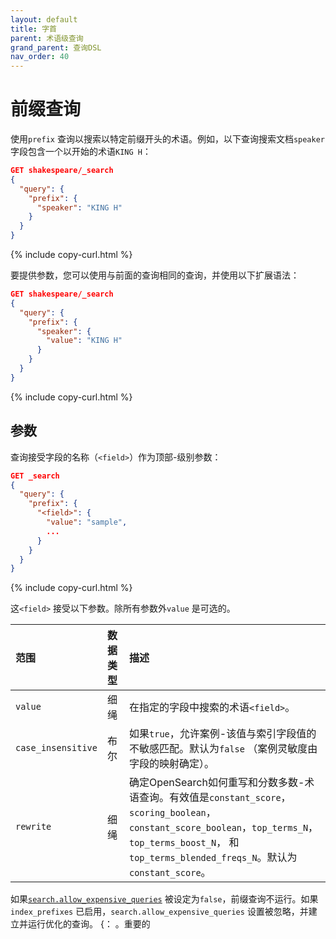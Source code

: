 ```yaml
---
layout: default
title: 字首
parent: 术语级查询
grand_parent: 查询DSL
nav_order: 40
---
```


# 前缀查询

使用`prefix` 查询以搜索以特定前缀开头的术语。例如，以下查询搜索文档`speaker` 字段包含一个以开始的术语`KING H`：

```json
GET shakespeare/_search
{
  "query": {
    "prefix": {
      "speaker": "KING H"
    }
  }
}
```
{% include copy-curl.html %}

要提供参数，您可以使用与前面的查询相同的查询，并使用以下扩展语法：

```json
GET shakespeare/_search
{
  "query": {
    "prefix": {
      "speaker": {
        "value": "KING H"
      }
    }
  }
}
```
{% include copy-curl.html %}


## 参数

查询接受字段的名称（`<field>`）作为顶部-级别参数：

```json
GET _search
{
  "query": {
    "prefix": {
      "<field>": {
        "value": "sample",
        ... 
      }
    }
  }
}
```
{% include copy-curl.html %}

这`<field>` 接受以下参数。除所有参数外`value` 是可选的。

范围| 数据类型| 描述
:--- | :--- | :---
`value` | 细绳| 在指定的字段中搜索的术语`<field>`。
`case_insensitive` | 布尔| 如果`true`，允许案例-该值与索引字段值的不敏感匹配。默认为`false` （案例灵敏度由字段的映射确定）。
`rewrite` | 细绳| 确定OpenSearch如何重写和分数多数-术语查询。有效值是`constant_score`，`scoring_boolean`，`constant_score_boolean`，`top_terms_N`，`top_terms_boost_N`， 和`top_terms_blended_freqs_N`。默认为`constant_score`。

如果[`search.allow_expensive_queries`]({{site.url}}{{site.baseurl}}/query-dsl/index/#expensive-queries) 被设定为`false`，前缀查询不运行。如果`index_prefixes` 已启用，`search.allow_expensive_queries` 设置被忽略，并建立并运行优化的查询。
{： 。重要的

